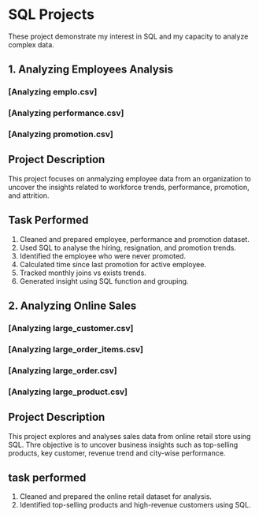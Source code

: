 # SQL Projects 

These project demonstrate my interest in SQL and my capacity to analyze complex data. 

## 1. Analyzing Employees Analysis

### [Analyzing emplo.csv]
### [Analyzing performance.csv]
### [Analyzing promotion.csv]

## Project Description

This project focuses on anmalyzing employee data from an organization to uncover the insights related to workforce trends, performance, promotion, and attrition.

## Task Performed 
1. Cleaned and prepared employee, performance and promotion dataset.
2. Used SQL to analyse the hiring, resignation, and promotion trends.
3. Identified the employee who were never promoted.
4. Calculated time since last promotion for active employee.
5. Tracked monthly joins vs exists trends.
6. Generated insight using SQL function and grouping.

## 2. Analyzing Online Sales

### [Analyzing large_customer.csv]
### [Analyzing large_order_items.csv]
### [Analyzing large_order.csv]
### [Analyzing large_product.csv]

## Project Description

This project explores and analyses sales data from online retail store using SQL. Thre objective is to uncover business insights such as top-selling products, key customer, revenue trend and city-wise performance.

## task performed
1. Cleaned and prepared the online retail dataset for analysis.
2. Identified top-selling products and high-revenue customers using SQL.
